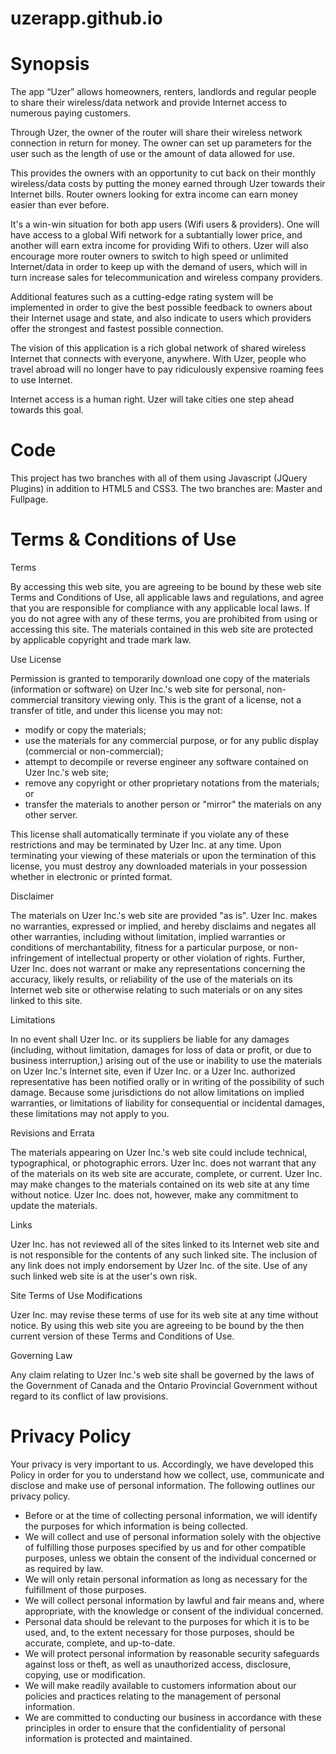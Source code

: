 # uzerapp.github.io

# Synopsis

The app “Uzer” allows homeowners, renters, landlords and regular people to share their wireless/data network and provide Internet access to numerous paying customers. 

Through Uzer, the owner of the router will share their wireless network connection in return for money. The owner can set up parameters for the user such as the length of use or the amount of data allowed for use. 

This provides the owners with an opportunity to cut back on their monthly wireless/data costs by putting the money earned through Uzer towards their Internet bills. Router owners looking for extra income can earn money easier than ever before.

It's a win-win situation for both app users (Wifi users & providers). One will have access to a global Wifi network for a subtantially lower price, and another will earn extra income for providing Wifi to others. Uzer will also encourage more router owners to switch to high speed or unlimited Internet/data in order to keep up with the demand of users, which will in turn increase sales for telecommunication and wireless company providers. 

Additional features such as a cutting-edge rating system will be implemented in order to give the best possible feedback to owners about their Internet usage and state, and also indicate to users which providers offer the strongest and fastest possible connection. 

The vision of this application is a rich global network of shared wireless Internet that connects with everyone, anywhere. With Uzer, people who travel abroad will no longer have to pay ridiculously expensive roaming fees to use Internet. 

Internet access is a human right. Uzer will take cities one step ahead towards this goal. 

# Code

This project has two branches with all of them using Javascript (JQuery Plugins) in addition to HTML5 and CSS3. The two branches are: Master and Fullpage. 

# Terms & Conditions of Use

Terms

By accessing this web site, you are agreeing to be bound by these web site Terms and Conditions of Use, all applicable laws and regulations, and agree that you are responsible for compliance with any applicable local laws. If you do not agree with any of these terms, you are prohibited from using or accessing this site. The materials contained in this web site are protected by applicable copyright and trade mark law.

Use License

Permission is granted to temporarily download one copy of the materials (information or software) on Uzer Inc.'s web site for personal, non-commercial transitory viewing only. This is the grant of a license, not a transfer of title, and under this license you may not: 
- modify or copy the materials;
- use the materials for any commercial purpose, or for any public display (commercial or non-commercial);
- attempt to decompile or reverse engineer any software contained on Uzer Inc.'s web site;
- remove any copyright or other proprietary notations from the materials; or
- transfer the materials to another person or "mirror" the materials on any other server.

This license shall automatically terminate if you violate any of these restrictions and may be terminated by Uzer Inc. at any time. Upon terminating your viewing of these materials or upon the termination of this license, you must destroy any downloaded materials in your possession whether in electronic or printed format.

Disclaimer

The materials on Uzer Inc.'s web site are provided "as is". Uzer Inc. makes no warranties, expressed or implied, and hereby disclaims and negates all other warranties, including without limitation, implied warranties or conditions of merchantability, fitness for a particular purpose, or non-infringement of intellectual property or other violation of rights. Further, Uzer Inc. does not warrant or make any representations concerning the accuracy, likely results, or reliability of the use of the materials on its Internet web site or otherwise relating to such materials or on any sites linked to this site.

Limitations

In no event shall Uzer Inc. or its suppliers be liable for any damages (including, without limitation, damages for loss of data or profit, or due to business interruption,) arising out of the use or inability to use the materials on Uzer Inc.'s Internet site, even if Uzer Inc. or a Uzer Inc. authorized representative has been notified orally or in writing of the possibility of such damage. Because some jurisdictions do not allow limitations on implied warranties, or limitations of liability for consequential or incidental damages, these limitations may not apply to you.

Revisions and Errata

The materials appearing on Uzer Inc.'s web site could include technical, typographical, or photographic errors. Uzer Inc. does not warrant that any of the materials on its web site are accurate, complete, or current. Uzer Inc. may make changes to the materials contained on its web site at any time without notice. Uzer Inc. does not, however, make any commitment to update the materials.

Links

Uzer Inc. has not reviewed all of the sites linked to its Internet web site and is not responsible for the contents of any such linked site. The inclusion of any link does not imply endorsement by Uzer Inc. of the site. Use of any such linked web site is at the user's own risk.

Site Terms of Use Modifications

Uzer Inc. may revise these terms of use for its web site at any time without notice. By using this web site you are agreeing to be bound by the then current version of these Terms and Conditions of Use.

Governing Law

Any claim relating to Uzer Inc.'s web site shall be governed by the laws of the Government of Canada and the Ontario Provincial Government without regard to its conflict of law provisions.

# Privacy Policy

Your privacy is very important to us. Accordingly, we have developed this Policy in order for you to understand how we collect, use, communicate and disclose and make use of personal information. The following outlines our privacy policy.

- Before or at the time of collecting personal information, we will identify the purposes for which information is being collected.
- We will collect and use of personal information solely with the objective of fulfilling those purposes specified by us and for other compatible purposes, unless we obtain the consent of the individual concerned or as required by law.
- We will only retain personal information as long as necessary for the fulfillment of those purposes.
- We will collect personal information by lawful and fair means and, where appropriate, with the knowledge or consent of the individual concerned.
- Personal data should be relevant to the purposes for which it is to be used, and, to the extent necessary for those purposes, should be accurate, complete, and up-to-date.
- We will protect personal information by reasonable security safeguards against loss or theft, as well as unauthorized access, disclosure, copying, use or modification.
- We will make readily available to customers information about our policies and practices relating to the management of personal information.
- We are committed to conducting our business in accordance with these principles in order to ensure that the confidentiality of personal information is protected and maintained.
